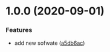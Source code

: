 # 1.0.0 (2020-09-01)


### Features

* add new sofwate ([a5db6ac](https://github.com/robarros/dev-git/commit/a5db6ac019cee839eb01c0764b536105a6ea3a93))
